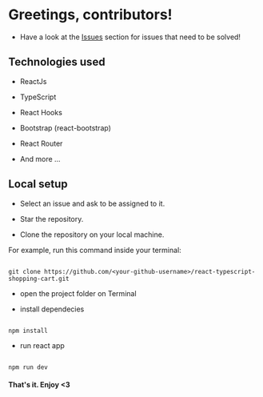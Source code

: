 # Greetings, contributors!

- Have a look at the [Issues](https://github.com/AlhianeDev/react-typescript-shopping-cart/issues) section for issues that need to be solved!

## Technologies used

- ReactJs

- TypeScript

- React Hooks

- Bootstrap (react-bootstrap)

- React Router

- And more ...

## Local setup

- Select an issue and ask to be assigned to it.

- Star the repository.

- Clone the repository on your local machine.

For example, run this command inside your terminal:

```

git clone https://github.com/<your-github-username>/react-typescript-shopping-cart.git

```

- open the project folder on Terminal

- install dependecies

```

npm install

```

- run react app

```

npm run dev

```

#### That's it. Enjoy <3
